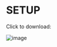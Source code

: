 # SETUP

Click to download:

![image](https://user-images.githubusercontent.com/113924943/191062339-487081d3-3d81-423b-8a20-858ad5af3a27.jpg)
